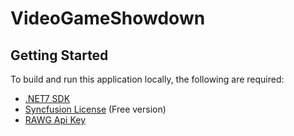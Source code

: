 # VideoGameShowdown

## Getting Started
To build and run this application locally, the following are required:
* [.NET7 SDK](https://dotnet.microsoft.com/en-us/download/visual-studio-sdks)
* [Syncfusion License](https://www.syncfusion.com/sales/communitylicense) (Free version)
* [RAWG Api Key](https://rawg.io/apidocs)